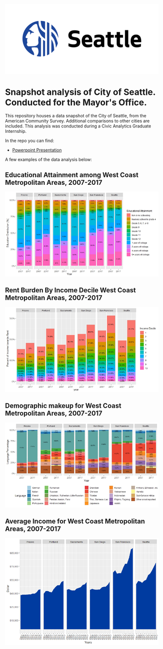 ![test](https://github.com/EvanLih/SeattleFacts_Final/blob/master/Images/image2.png)
# Snapshot analysis of City of Seattle. Conducted for the Mayor's Office.  
This repository houses a data snapshot of the City of Seattle, from the American Community Survey. Additional comparisons to other cities are included. This analysis was conducted during a Civic Analytics Graduate Internship. 

In the repo you can find:
* <a href="https://github.com/EvanLih/SeattleFacts_Final/blob/master/Skeleton_Presentation.pptx">Powerpoint Presentation</a>

A few examples of the data analysis below:

## Educational Attainment among West Coast Metropolitan Areas, 2007-2017
![test](https://github.com/EvanLih/SeattleFacts_Final/blob/master/Images/image21.jpeg)

## Rent Burden By Income Decile West Coast Metropolitan Areas, 2007-2017
![test](https://github.com/EvanLih/SeattleFacts_Final/blob/master/Images/image20.jpeg)

## Demographic makeup for West Coast Metropolitan Areas, 2007-2017
![test](https://github.com/EvanLih/SeattleFacts_Final/blob/master/Images/image28.jpeg)

## Average Income for West Coast Metropolitan Areas, 2007-2017
![test](https://github.com/EvanLih/SeattleFacts_Final/blob/master/Images/image30.png)
